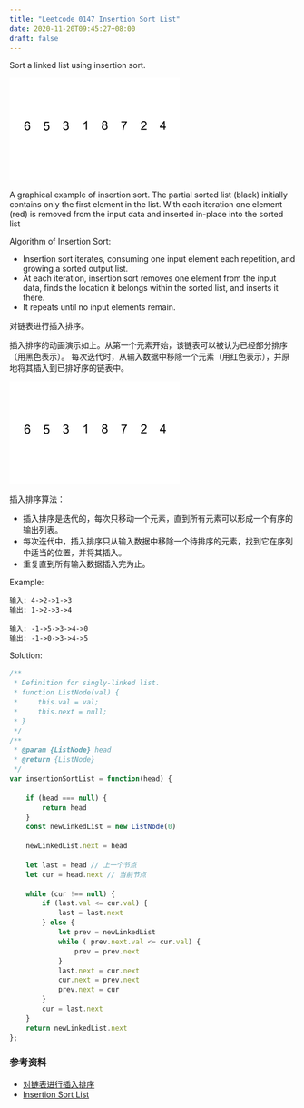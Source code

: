 ```yaml
---
title: "Leetcode 0147 Insertion Sort List"
date: 2020-11-20T09:45:27+08:00
draft: false
---
```


Sort a linked list using insertion sort.

![Insertion-sort-example](/images/Insertion-sort-example-300px.gif) 

A graphical example of insertion sort. The partial sorted list (black) initially contains only the first element in the list.
With each iteration one element (red) is removed from the input data and inserted in-place into the sorted list

Algorithm of Insertion Sort:

  - Insertion sort iterates, consuming one input element each repetition, and growing a sorted output list.
  - At each iteration, insertion sort removes one element from the input data, finds the location it belongs within the sorted list, and inserts it there.
  - It repeats until no input elements remain.

对链表进行插入排序。


插入排序的动画演示如上。从第一个元素开始，该链表可以被认为已经部分排序（用黑色表示）。
每次迭代时，从输入数据中移除一个元素（用红色表示），并原地将其插入到已排好序的链表中。

![Insertion-sort-example](/images/Insertion-sort-example-300px.gif) 

插入排序算法：

- 插入排序是迭代的，每次只移动一个元素，直到所有元素可以形成一个有序的输出列表。
- 每次迭代中，插入排序只从输入数据中移除一个待排序的元素，找到它在序列中适当的位置，并将其插入。
- 重复直到所有输入数据插入完为止。


Example: 

```
输入: 4->2->1->3
输出: 1->2->3->4

输入: -1->5->3->4->0
输出: -1->0->3->4->5
```

Solution: 

```js
/**
 * Definition for singly-linked list.
 * function ListNode(val) {
 *     this.val = val;
 *     this.next = null;
 * }
 */
/**
 * @param {ListNode} head
 * @return {ListNode}
 */
var insertionSortList = function(head) {

    if (head === null) {
        return head
    }
    const newLinkedList = new ListNode(0)

    newLinkedList.next = head

    let last = head // 上一个节点
    let cur = head.next // 当前节点

    while (cur !== null) {
        if (last.val <= cur.val) {
            last = last.next
        } else {
            let prev = newLinkedList
            while ( prev.next.val <= cur.val) {
                prev = prev.next
            }
            last.next = cur.next
            cur.next = prev.next
            prev.next = cur
        }
        cur = last.next
    }
    return newLinkedList.next
};
```


### 参考资料

- [对链表进行插入排序](https://leetcode-cn.com/problems/insertion-sort-list/)
- [Insertion Sort List](https://leetcode.com/problems/insertion-sort-list/)
